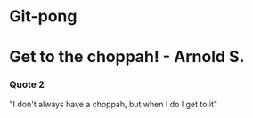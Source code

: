 # Git-pong

# Get to the choppah! - Arnold S.

### Quote 2

"I don't always have a choppah, but when I do I get to it"